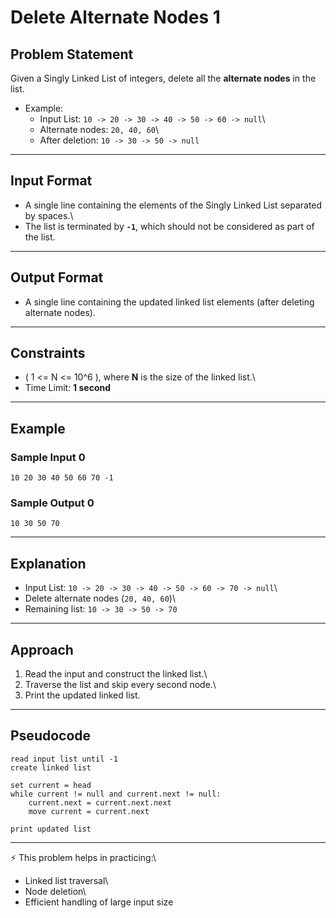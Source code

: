 # Delete Alternate Nodes 1

## Problem Statement

Given a Singly Linked List of integers, delete all the **alternate
nodes** in the list.

-   Example:
    -   Input List: `10 -> 20 -> 30 -> 40 -> 50 -> 60 -> null`\
    -   Alternate nodes: `20, 40, 60`\
    -   After deletion: `10 -> 30 -> 50 -> null`

------------------------------------------------------------------------

## Input Format

-   A single line containing the elements of the Singly Linked List
    separated by spaces.\
-   The list is terminated by **`-1`**, which should not be considered
    as part of the list.

------------------------------------------------------------------------

## Output Format

-   A single line containing the updated linked list elements (after
    deleting alternate nodes).

------------------------------------------------------------------------

## Constraints

-   ( 1 \<= N \<= 10\^6 ), where **N** is the size of the linked list.\
-   Time Limit: **1 second**

------------------------------------------------------------------------

## Example

### Sample Input 0

    10 20 30 40 50 60 70 -1

### Sample Output 0

    10 30 50 70

------------------------------------------------------------------------

## Explanation

-   Input List: `10 -> 20 -> 30 -> 40 -> 50 -> 60 -> 70 -> null`\
-   Delete alternate nodes (`20, 40, 60`)\
-   Remaining list: `10 -> 30 -> 50 -> 70`

------------------------------------------------------------------------

## Approach

1.  Read the input and construct the linked list.\
2.  Traverse the list and skip every second node.\
3.  Print the updated linked list.

------------------------------------------------------------------------

## Pseudocode

``` text
read input list until -1
create linked list

set current = head
while current != null and current.next != null:
    current.next = current.next.next
    move current = current.next

print updated list
```

------------------------------------------------------------------------

⚡ This problem helps in practicing:\
- Linked list traversal\
- Node deletion\
- Efficient handling of large input size
